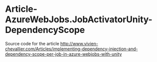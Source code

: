 # Article-AzureWebJobs.JobActivatorUnity-DependencyScope
Source code for the article http://www.vivien-chevallier.com/Articles/implementing-dependency-injection-and-dependency-scope-per-job-in-azure-webjobs-with-unity
